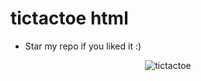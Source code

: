 # tictactoe html
- Star my repo if you liked it :)

<div align="center">
    <img src="https://recon.is-inside.me/9bqV5XEe.png" alt="tictactoe"/>
</div>
